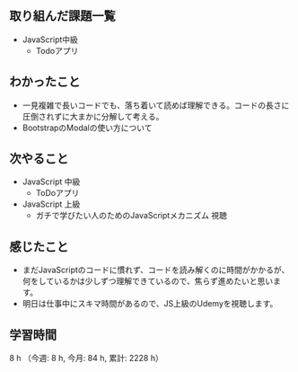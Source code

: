 ## 取り組んだ課題一覧
- JavaScript中級
    - Todoアプリ

## わかったこと
- 一見複雑で長いコードでも、落ち着いて読めば理解できる。コードの長さに圧倒されずに大まかに分解して考える。
- BootstrapのModalの使い方について    

## 次やること
- JavaScript 中級
    - ToDoアプリ
- JavaScript 上級
    - ガチで学びたい人のためのJavaScriptメカニズム 視聴
    
## 感じたこと
- まだJavaScriptのコードに慣れず、コードを読み解くのに時間がかかるが、何をしているかは少しずつ理解できているので、焦らず進めたいと思います。
- 明日は仕事中にスキマ時間があるので、JS上級のUdemyを視聴します。

## 学習時間
8 h （今週: 8 h, 今月: 84 h, 累計: 2228 h）